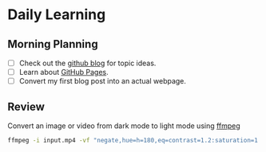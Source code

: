 # Daily Learning
## Morning Planning
- [ ] Check out the [github blog](https://github.blog/) for topic ideas.
- [ ]  Learn about [GitHub Pages](https://skills.github.com/#first-day-on-github).
- [ ]   Convert my first blog post into an actual webpage.
## Review
Convert an image or video from dark mode to light mode using [ffmpeg](https://www.ffmpeg.org)
```bash
ffmpeg -i input.mp4 -vf "negate,hue=h=180,eq=contrast=1.2:saturation=1.1" output.mp4
```
